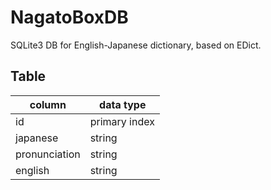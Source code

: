 # NagatoBoxDB

SQLite3 DB for English-Japanese dictionary, based on EDict.

## Table

column|data type
----|----
id|primary index
japanese|string
pronunciation|string
english|string
